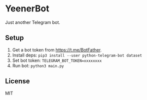 # YeenerBot
Just another Telegram bot.

## Setup
1. Get a bot token from https://t.me/BotFather.
2. Install deps: `pip3 install --user python-telegram-bot dataset`
3. Set bot token: `TELEGRAM_BOT_TOKEN=xxxxxxxx`
4. Run bot: `python3 main.py`

## License
MIT
